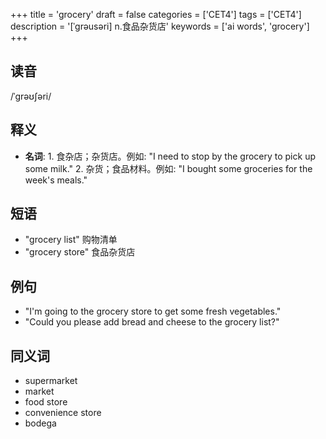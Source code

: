 +++
title = 'grocery'
draft = false
categories = ['CET4']
tags = ['CET4']
description = '[ˈgrəusəri] n.食品杂货店'
keywords = ['ai words', 'grocery']
+++

## 读音
/ˈɡrəʊʃəri/

## 释义
- **名词**: 1. 食杂店；杂货店。例如: "I need to stop by the grocery to pick up some milk."
   2. 杂货；食品材料。例如: "I bought some groceries for the week's meals."

## 短语
- "grocery list" 购物清单
- "grocery store" 食品杂货店

## 例句
- "I'm going to the grocery store to get some fresh vegetables."
- "Could you please add bread and cheese to the grocery list?"

## 同义词
- supermarket
- market
- food store
- convenience store
- bodega
